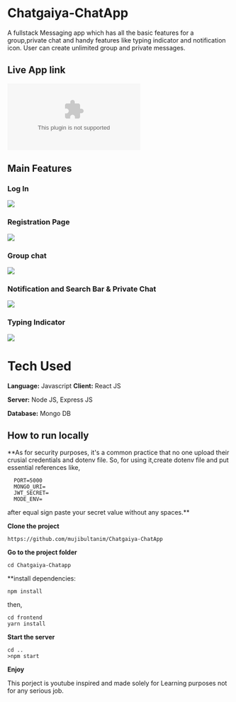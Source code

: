 # Chatgaiya-ChatApp
A fullstack Messaging app which has all the basic features for a group,private chat and handy features like typing indicator and notification icon.
User can create unlimited group and private messages.

## Live App link
![Chatgaiya ChatApp](chatgaiya-chatapp.herokuapp.com)

## Main Features
### Log In
![](https://github.com/mujibultanim/Chatgaiya-ChatApp/blob/main/Demo/log%20in.png)
### Registration Page
![](https://github.com/mujibultanim/Chatgaiya-ChatApp/blob/main/Demo/registration.png)
### Group chat
![](https://github.com/mujibultanim/Chatgaiya-ChatApp/blob/main/Demo/groupchat.png)
### Notification and Search Bar & Private Chat
![](https://github.com/mujibultanim/Chatgaiya-ChatApp/blob/main/Demo/notification%20and%20search.png)
### Typing Indicator
![](https://github.com/mujibultanim/Chatgaiya-ChatApp/blob/main/Demo/typing%20indicator.png)

# Tech Used
**Language:** Javascript 
**Client:** React JS

**Server:** Node JS, Express JS

**Database:** Mongo DB

## How to run locally
**As for security purposes, it's a common practice that no one upload their crusial credentials and dotenv file.
So, for using it,create dotenv file and put essential references like,
```
  PORT=5000
  MONGO_URI=
  JWT_SECRET=
  MODE_ENV=
```
  after equal sign paste your secret value without any spaces.**
  
**Clone the project**
```
https://github.com/mujibultanim/Chatgaiya-ChatApp
```
**Go to the project folder**
```
cd Chatgaiya-Chatapp
```
**install dependencies:
```
npm install
```
then,
```
cd frontend
yarn install
```
**Start the server**
```
cd ..
>npm start
```
**Enjoy**

This porject is youtube inspired and made solely for Learning purposes not for any serious job.
